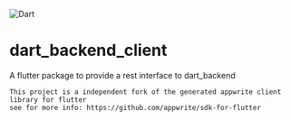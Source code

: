 ![Dart](https://img.shields.io/badge/Dart-2.12.0-green)

# dart_backend_client

A flutter package to provide a rest interface to dart_backend

    This project is a independent fork of the generated appwrite client library for flutter
    see for more info: https://github.com/appwrite/sdk-for-flutter
